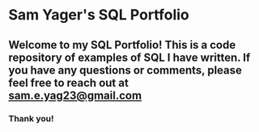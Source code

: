 # Sam Yager's SQL Portfolio
## Welcome to my SQL Portfolio! This is a code repository of examples of SQL I have written. If you have any questions or comments, please feel free to reach out at sam.e.yag23@gmail.com
### Thank you!
